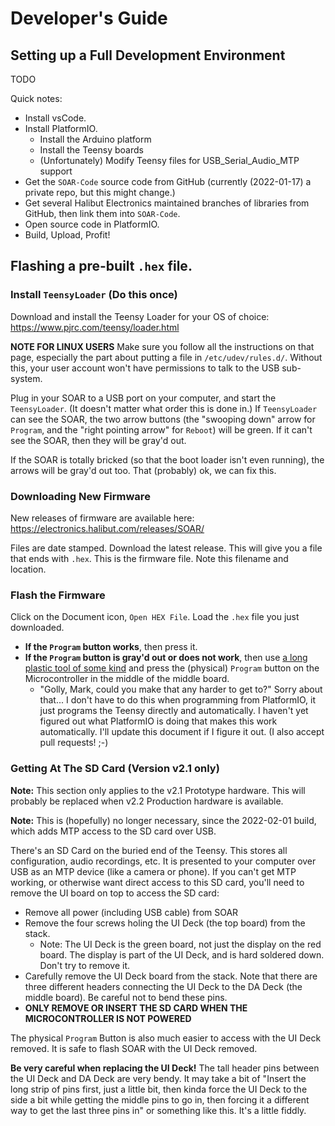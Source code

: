# Developer's Guide
## Setting up a Full Development Environment
TODO

Quick notes:
* Install vsCode.
* Install PlatformIO.
  * Install the Arduino platform
  * Install the Teensy boards
  * (Unfortunately) Modify Teensy files for USB_Serial_Audio_MTP support
* Get the `SOAR-Code` source code from GitHub (currently (2022-01-17) a private repo, but this might change.)
* Get several Halibut Electronics maintained branches of libraries from GitHub, then link them into `SOAR-Code`.
* Open source code in PlatformIO.
* Build, Upload, Profit!

## Flashing a pre-built `.hex` file.
### Install `TeensyLoader` (Do this once)
Download and install the Teensy Loader for your OS of choice: https://www.pjrc.com/teensy/loader.html

**NOTE FOR LINUX USERS** Make sure you follow all the instructions on that page, especially the part about putting a file in `/etc/udev/rules.d/`.  Without this, your user account won't have permissions to talk to the USB sub-system.

Plug in your SOAR to a USB port on your computer, and start the `TeensyLoader`.  (It doesn't matter what order this is done in.)  If `TeensyLoader` can see the SOAR, the two arrow buttons (the "swooping down" arrow for `Program`, and the "right pointing arrow" for `Reboot`) will be green.  If it can't see the SOAR, then they will be gray'd out.

If the SOAR is totally bricked (so that the boot loader isn't even running), the arrows will be gray'd out too.  That (probably) ok, we can fix this.

### Downloading New Firmware
New releases of firmware are available here: https://electronics.halibut.com/releases/SOAR/

Files are date stamped. Download the latest release.  This will give you a file that ends with `.hex`.  This is the firmware file.  Note this filename and location.

### Flash the Firmware
Click on the Document icon, `Open HEX File`.  Load the `.hex` file you just downloaded.

* **If the `Program` button works**, then press it.
* **If the `Program` button is gray'd out or does not work**, then use [a long plastic tool of some kind](https://www.ifixit.com/Store/Tools/Spudger/IF145-002?o=4) and press the (physical) `Program` button on the Microcontroller in the middle of the middle board. 
  * "Golly, Mark, could you make that any harder to get to?"  Sorry about that...  I don't have to do this when programming from PlatformIO, it just programs the Teensy directly and automatically. I haven't yet figured out what PlatformIO is doing that makes this work automatically. I'll update this document if I figure it out. (I also accept pull requests! ;-)

### Getting At The SD Card (Version v2.1 only)
**Note:** This section only applies to the v2.1 Prototype hardware.  This will probably be replaced when v2.2 Production hardware is available.

**Note:** This is (hopefully) no longer necessary, since the 2022-02-01 build, which adds MTP access to the SD card over USB.

There's an SD Card on the buried end of the Teensy. This stores all configuration, audio recordings, etc.  It is presented to your computer over USB as an MTP device (like a camera or phone).  If you can't get MTP working, or otherwise want direct access to this SD card, you'll need to remove the UI board on top to access the SD card:
* Remove all power (including USB cable) from SOAR
* Remove the four screws holing the UI Deck (the top board) from the stack.
  * Note: The UI Deck is the green board, not just the display on the red board. The display is part of the UI Deck, and is hard soldered down. Don't try to remove it.
* Carefully remove the UI Deck board from the stack.  Note that there are three different headers connecting the UI Deck to the DA Deck (the middle board).  Be careful not to bend these pins.
* **ONLY REMOVE OR INSERT THE SD CARD WHEN THE MICROCONTROLLER IS NOT POWERED**

The physical `Program` Button is also much easier to access with the UI Deck removed.  It is safe to flash SOAR with the UI Deck removed.

**Be very careful when replacing the UI Deck!**  The tall header pins between the UI Deck and DA Deck are very bendy.  It may take a bit of "Insert the long strip of pins first, just a little bit, then kinda force the UI Deck to the side a bit while getting the middle pins to go in, then forcing it a different way to get the last three pins in" or something like this. It's a little fiddly.